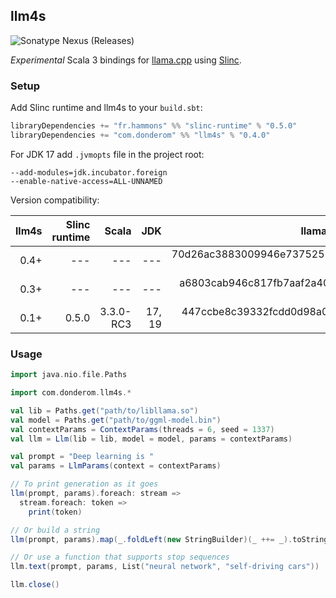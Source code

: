 ## llm4s

![Sonatype Nexus (Releases)](https://img.shields.io/nexus/r/com.donderom/llm4s_3?server=https%3A%2F%2Fs01.oss.sonatype.org&style=flat&color=dbf1ff)

*Experimental* Scala 3 bindings for [llama.cpp](https://github.com/ggerganov/llama.cpp) using [Slinc](https://github.com/scala-interop/slinc).

### Setup

Add Slinc runtime and llm4s to your `build.sbt`:

```scala
libraryDependencies += "fr.hammons" %% "slinc-runtime" % "0.5.0"
libraryDependencies += "com.donderom" %% "llm4s" % "0.4.0"
```

For JDK 17 add `.jvmopts` file in the project root:

```
--add-modules=jdk.incubator.foreign
--enable-native-access=ALL-UNNAMED
```

Version compatibility:

| llm4s | Slinc runtime |     Scala |    JDK |                           llama.cpp (commit hash) |
|------:|--------------:|----------:|-------:|--------------------------------------------------:|
|  0.4+ |           --- |       --- |    --- | 70d26ac3883009946e737525506fa88f52727132 (Jul 23) |
|  0.3+ |           --- |       --- |    --- | a6803cab946c817fb7aaf2a40b317f5d3e373bd1 (Jul 14) |
|  0.1+ |         0.5.0 | 3.3.0-RC3 | 17, 19 | 447ccbe8c39332fcdd0d98a041b6e2ff6f06219d (Jun 25) |

### Usage

```scala
import java.nio.file.Paths

import com.donderom.llm4s.*

val lib = Paths.get("path/to/libllama.so")
val model = Paths.get("path/to/ggml-model.bin")
val contextParams = ContextParams(threads = 6, seed = 1337)
val llm = Llm(lib = lib, model = model, params = contextParams)

val prompt = "Deep learning is "
val params = LlmParams(context = contextParams)

// To print generation as it goes
llm(prompt, params).foreach: stream =>
  stream.foreach: token =>
    print(token)

// Or build a string
llm(prompt, params).map(_.foldLeft(new StringBuilder)(_ ++= _).toString)

// Or use a function that supports stop sequences
llm.text(prompt, params, List("neural network", "self-driving cars"))

llm.close()
```
